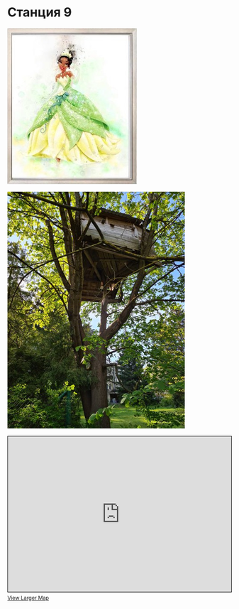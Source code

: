 <script type="javascript">if (!document.cookie.split('; ').find(row => row.startsWith('questStarted'))) { window.location.href = "404.md" }</script>

# Станция 9

![Stage 9](img/09.jpg)

![Path 9](path/09.jpg)

<iframe width="100%" height="350" frameborder="0" scrolling="no" marginheight="0" marginwidth="0" src="https://www.openstreetmap.org/export/embed.html?bbox=24.87241387367249%2C59.460408706416565%2C24.88108277320862%2C59.4642301197361&amp;layer=mapnik&amp;marker=59.46231946708135%2C24.87674832344055" style="border: 1px solid black"></iframe><br/><small><a href="https://www.openstreetmap.org/?mlat=59.46232&amp;mlon=24.87675#map=17/59.46232/24.87675&amp;layers=N">View Larger Map</a></small>